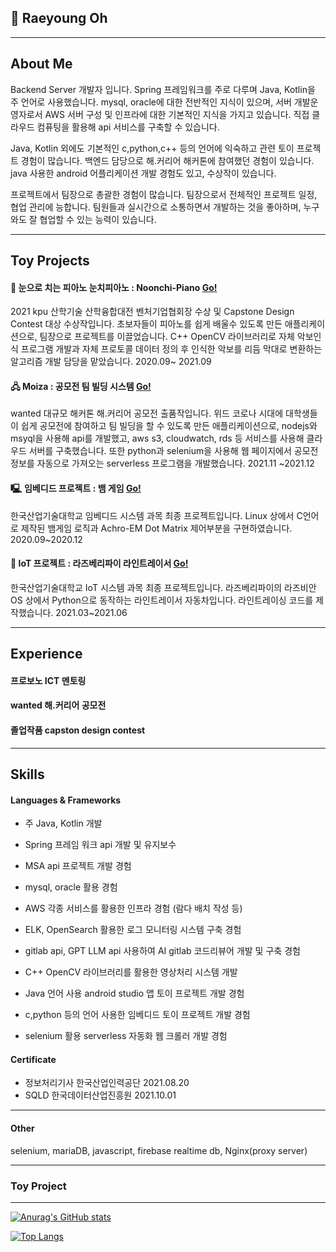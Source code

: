 ## 👋 Raeyoung Oh

---
## About Me
Backend Server 개발자 입니다. Spring 프레임워크를 주로 다루며 Java, Kotlin을 주 언어로 사용했습니다. mysql, oracle에 대한 전반적인 지식이 있으며, 서버 개발운영자로서 AWS 서버 구성 및 인프라에 대한 기본적인 지식을 가지고 있습니다.
직접 클라우드 컴퓨팅을 활용해 api 서비스를 구축할 수 있습니다. 
  
<bn>

Java, Kotlin 외에도 기본적인 c,python,c++ 등의 언어에 익숙하고 관련 토이 프로젝트 경험이 많습니다. 백엔드 담당으로 해.커리어 해커톤에 참여했던 경험이 있습니다. 
java 사용한 android 어플리케이션 개발 경험도 있고, 수상작이 있습니다.
  
<bn>
    
프로젝트에서 팀장으로 총괄한 경험이 많습니다. 팀장으로서 전체적인 프로젝트 일정, 협업 관리에 능합니다. 팀원들과 실시간으로 소통하면서 개발하는 것을 좋아하며, 누구와도 잘 협업할 수 있는 능력이 있습니다. 



---
## Toy Projects
#### 🎹 눈으로 치는 피아노 눈치피아노 : Noonchi-Piano [Go!](https://github.com/NoonChi-PIANO/noonchi-piano-rep)
2021 kpu 산학기술 산학융합대전 벤처기업협회장 수상 및 Capstone Design Contest 대상 수상작입니다. 초보자들이 피아노를 쉽게 배울수 있도록 만든 애플리케이션으로, 팀장으로 프로젝트를 이끌었습니다. C++ OpenCV 라이브러리로 자체 악보인식 프로그램 개발과 자체 프로토콜 데이터 정의 후 인식한 악보를 리듬 막대로 변환하는 알고리즘 개발 담당을 맡았습니다. 2020.09~ 2021.09

#### 🖧 Moiza : 공모전 팀 빌딩 시스템 [Go!](https://github.com/Moizar-BRIDGE)
wanted 대규모 해커톤 해.커리어 공모전 출품작입니다. 위드 코로나 시대에 대학생들이 쉽게 공모전에 참여하고 팀 빌딩을 할 수 있도록 만든 애플리케이션으로, nodejs와 msyql을 사용해 api를 개발했고, 
aws s3, cloudwatch, rds 등 서비스를 사용해 클라우드 서버를 구축했습니다. 또한 python과 selenium을 사용해 웹 페이지에서 공모전 정보를 자동으로 가져오는 serverless 프로그램을 개발했습니다.
2021.11 ~2021.12

#### 🖳 임베디드 프로젝트 : 뱀 게임 [Go!](https://github.com/Const4nt0228/Embedded_Snake_Game)
한국산업기술대학교 임베디드 시스템 과목 최종 프로젝트입니다. Linux 상에서 C언어로 제작된 뱀게임 로직과 Achro-EM Dot Matrix 제어부분을 구현하였습니다.  2020.09~2020.12

#### 🚗 IoT 프로젝트 : 라즈베리파이 라인트레이서 [Go!](https://github.com/Const4nt0228/RASPI_LineTracer)
한국산업기술대학교 IoT 시스템 과목 최종 프로젝트입니다. 라즈베리파이의 라즈비안OS 상에서 Python으로 동작하는 라인트레이서 자동차입니다. 라인트레이싱 코드를 제작했습니다.  2021.03~2021.06


---
## Experience

#### 프로보노 ICT 멘토링

#### wanted 해.커리어 공모전

#### 졸업작품 capston design contest

---
## Skills
#### Languages & Frameworks

+ 주 Java, Kotlin 개발

+ Spring 프레임 워크 api 개발 및 유지보수

+ MSA api 프로젝트 개발 경험

+ mysql, oracle 활용 경험

+ AWS 각종 서비스를 활용한 인프라 경험 (람다 배치 작성 등)

+ ELK, OpenSearch 활용한 로그 모니터링 시스템 구축 경험

+ gitlab api, GPT LLM api 사용하여 AI gitlab 코드리뷰어 개발 및 구축 경험

+ C++ OpenCV 라이브러리를 활용한 영상처리 시스템 개발
    
+ Java 언어 사용 android studio 앱 토이 프로젝트 개발 경험
    
+ c,python 등의 언어 사용한 임베디드 토이 프로젝트 개발 경험
    
+ selenium 활용 serverless 자동화 웹 크롤러 개발 경험

  

#### Certificate
+ 정보처리기사 한국산업인력공단 2021.08.20
+ SQLD 한국데이터산업진흥원 2021.10.01


---
#### Other
selenium, mariaDB, javascript, firebase realtime db, Nginx(proxy server)

---
### Toy Project

---

[![Anurag's GitHub stats](https://github-readme-stats.vercel.app/api?username=foreverYoung0522)](https://github.com/anuraghazra/github-readme-stats)

[![Top Langs](https://github-readme-stats.vercel.app/api/top-langs/?username=foreverYoung0522&exclude_repo=rymduckApp&hide=Batchfile,javascript,html)](https://github.com/anuraghazra/github-readme-stats)



